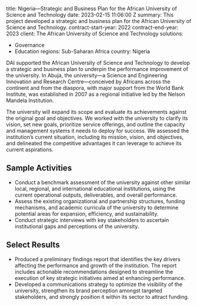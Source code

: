 
title: Nigeria—Strategic and Business Plan for the African University of Science and
  Technology
date: 2023-02-15 11:06:00 Z
summary: This project developed a strategic and business plan for the African University
  of Science and Technology.
contract-start-year: 2022
contract-end-year: 2023
client: The African University of Science and Technology
solutions:
- Governance
- Education
regions: Sub-Saharan Africa
country: Nigeria


DAI supported the African University of Science and Technology to develop a strategic and business plan to underpin the performance improvement of the university. In Abuja, the university—a Science and Engineering Innovation and Research Centre—conceived by Africans across the continent and from the diaspora, with major support from the World Bank Institute, was established in 2007 as a regional initiative led by the Nelson Mandela Institution.

The university will expand its scope and evaluate its achievements against the original goal and objectives. We worked with the university to clarify its vision, set new goals, prioritize service offerings, and outline the capacity and management systems it needs to deploy for success. We assessed the institution’s current situation, including its mission, vision, and objectives, and delineated the competitive advantages it can leverage to achieve its current aspirations.

## Sample Activities

* Conduct a benchmark assessment of the university against other similar local, regional, and international educational institutions, using the current operational outputs, deliverables, and overall performance.
* Assess the existing organizational and partnership structures, funding mechanisms, and academic curricula of the university to determine potential areas for expansion, efficiency, and sustainability.
* Conduct strategic interviews with key stakeholders to ascertain institutional gaps and perceptions of the university.

## Select Results

* Produced a preliminary findings report that identifies the key drivers affecting the performance and growth of the institution. The report includes actionable recommendations designed to streamline the execution of key strategic initiatives aimed at enhancing performance.
* Developed a communications strategy to optimize the visibility of the university, strengthen its brand perception amongst targeted stakeholders, and strongly position it within its sector to attract funding.
